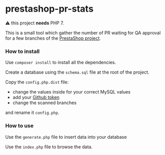 # prestashop-pr-stats

:warning: this project **needs** PHP 7.

This is a small tool which gather the number of PR waiting for QA approval for a few branches of the 
[PrestaShop project](https://github.com/PrestaShop/PrestaShop).

### How to install
Use `composer install` to install all the dependencies.

Create a database using the `schema.sql` file at the root of the project.

Copy the `config.php.dist` file:
* change the values inside for your correct MySQL values
* add your [Github token](https://github.com/settings/tokens/new)
* change the scanned branches

and rename it `config.php`.

### How to use
Use the `generate.php` file to insert data into your database

Use the `index.php` file to browse the data.
